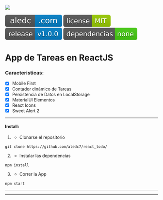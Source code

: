 
![](https://github.com/aledc7/reactjs/blob/main/resources/react2.gif)


  



[![aledc.tk](https://github.com/aledc7/Scrum-Certification/blob/master/recursos/aledc.com.svg)](https://aledc.tk)
[![License](https://github.com/aledc7/Scrum-Certification/blob/master/recursos/mit-license.svg)](https://aledc.tk)
[![GitHub release](https://github.com/aledc7/Scrum-Certification/blob/master/recursos/release.svg)](https://aledc.tk)
[![Dependencies](https://github.com/aledc7/Scrum-Certification/blob/master/recursos/dependencias-none.svg)](https://aledc.tk)

# App de Tareas en ReactJS

### Caracteristicas:

- [x] Mobile First
- [x] Contador dinámico de Tareas
- [x] Persistencia de Datos en LocalStorage
- [x] MaterialUI Elementos
- [x] React Icons
- [x] Sweet Alert 2
 
_________________________________________________________________________________
#### Install:
1. - Clonarse el repositorio
```
git clone https://github.com/aledc7/react_todo/
```
2. - Instalar las dependencias
```
npm install
```
3. - Correr la App
```
npm start
```
_________________________________________________________________________________

_________________________________________________________________________________


